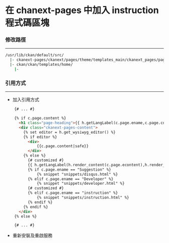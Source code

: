 # 在 chanext-pages 中加入 instruction 程式碼區塊

<script type="text/javascript" src="../js/general.js"></script>

### 修改路徑
---

```bash
/usr/lib/ckan/default/src/
  |- ckanext-pages/ckanext/pages/theme/templates_main/ckanext_pages/page.html  # 引用位置
  |- ckan/ckan/templates/home/
    |- 
```

### 引用方式
---

* 加入引用方式

```html
    {# ... #}

    {% if c.page.content %}
      <h1 class="page-heading">{{ h.getLangLabel(c.page.ename,c.page.cname) }}</h1>
      <div class="ckanext-pages-content">
        {% set editor = h.get_wysiwyg_editor() %}
        {% if editor %}
          <div>
              {{c.page.content|safe}}
          </div>
        {% else %}
          {# customized #}
          {{ h.getLangLabel(h.render_content(c.page.econtent),h.render_content(c.page.content)) }}
          {% if c.page.ename == "Suggestion" %}
              {% snippet "snippets/disqus.html" %}
          {% elif c.page.ename == "Developer" %}
              {% snippet "snippets/developer.html" %}
          {# customized #}
          {% elif c.page.ename == "instruction" %}
              {% snippet "snippets/instruction.html" %}
          {% endif %}
        {% endif %}
      </div>
    {% else %}

    {# ... #}
```

* 重新安裝及重啟服務

```bash

```


